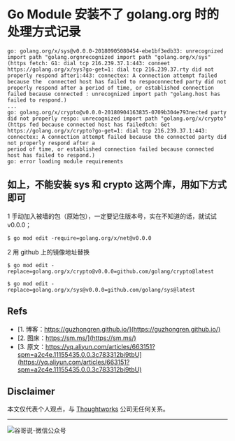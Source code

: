 # Go Module 安装不了 golang.org 时的处理方式记录


```shell
go: golang.org/x/sys@v0.0.0-20180905080454-ebe1bf3edb33: unrecognized import path "golang.orgnrecognized import path "golang.org/x/sys" (https fetch: G1: dial tcp 216.239.37.1:443: conneet https://golang.org/x/sys?go-get=1: dial tcp 216.239.37.rty did not properly respond after1:443: connectex: A connection attempt failed because the  connected host has failed to respoconnected party did not properly respond after a period of time, or established connection failed because connected : unrecognized import path "golang.host has failed to respond.)
...
go: golang.org/x/crypto@v0.0.0-20180904163835-0709b304e793nected party did not properly respo: unrecognized import path "golang.org/x/crypto" (https fed because connected host has failedtch: Get https://golang.org/x/crypto?go-get=1: dial tcp 216.239.37.1:443: connectex: A connection attempt failed because the connected party did not properly respond after a
period of time, or established connection failed because connected host has failed to respond.)
go: error loading module requirements
```

## 如上，不能安装 sys 和 crypto 这两个库，用如下方式即可
1 手动加入被墙的包（原始包），一定要记住版本号，实在不知道的话，就试试 v0.0.0；

```shell
$ go mod edit -require=golang.org/x/net@v0.0.0

```

2 用 github 上的镜像地址替换

```shell
$ go mod edit -replace=golang.org/x/crypto@v0.0.0=github.com/golang/crypto@latest

$ go mod edit -replace=golang.org/x/sys@v0.0.0=github.com/golang/sys@latest
```

## Refs

* [1. 博客：https://guzhongren.github.io/](https://guzhongren.github.io/)
* [2. 图床：https://sm.ms/](https://sm.ms/)
* [3. 原文：https://yq.aliyun.com/articles/663151?spm=a2c4e.11155435.0.0.3c783312bi9tbU](https://yq.aliyun.com/articles/663151?spm=a2c4e.11155435.0.0.3c783312bi9tbU)

## Disclaimer

本文仅代表个人观点，与 [Thoughtworks](https://www.Thoughtworks.com/) 公司无任何关系。

----
![谷哥说-微信公众号](https://cdn.jsdelivr.net/gh/guzhongren/data-hosting@master/20210819/wechat.ae9zxgscqcg.png)

